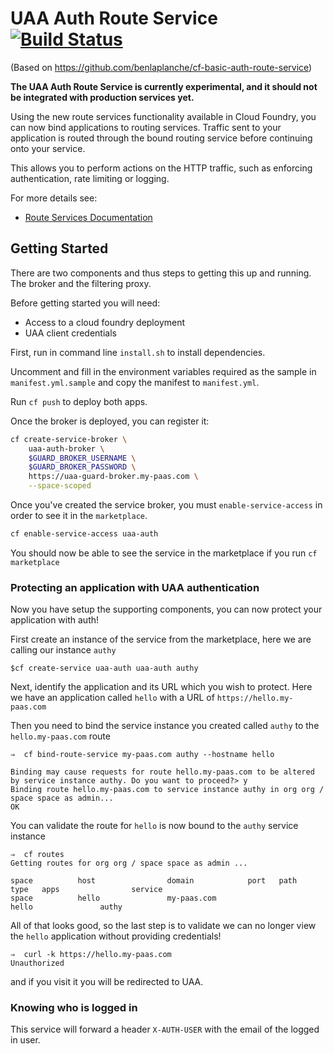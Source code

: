 # UAA Auth Route Service [![Build Status](https://travis-ci.org/cloudfoundry-community/cf-uaa-guard-service.svg?branch=master)](https://travis-ci.org/cloudfoundry-community/cf-uaa-guard-service)

(Based on https://github.com/benlaplanche/cf-basic-auth-route-service)

**The UAA Auth Route Service is currently experimental, and it should not be integrated with production services yet.**

Using the new route services functionality available in Cloud Foundry, you can now bind applications to routing services.
Traffic sent to your application is routed through the bound routing service before continuing onto your service.

This allows you to perform actions on the HTTP traffic, such as enforcing authentication, rate limiting or logging.

For more details see:
* [Route Services Documentation](http://docs.cloudfoundry.org/services/route-services.html)

## Getting Started

There are two components and thus steps to getting this up and running. The broker and the filtering proxy.

Before getting started you will need:

- Access to a cloud foundry deployment
- UAA client credentials

First, run in command line `install.sh` to install dependencies.

Uncomment and fill in the environment variables required as the sample in `manifest.yml.sample` and copy the manifest to `manifest.yml`.

Run `cf push` to deploy both apps.

Once the broker is deployed, you can register it:

```sh
cf create-service-broker \
    uaa-auth-broker \
    $GUARD_BROKER_USERNAME \
    $GUARD_BROKER_PASSWORD \
    https://uaa-guard-broker.my-paas.com \
    --space-scoped
```

Once you've created the service broker, you must `enable-service-access` in
order to see it in the `marketplace`.

```sh
cf enable-service-access uaa-auth
```

You should now be able to see the service in the marketplace if you run `cf marketplace`

### Protecting an application with UAA authentication

Now you have setup the supporting components, you can now protect your application with auth!

First create an instance of the service from the marketplace, here we are calling our instance `authy`
```
$cf create-service uaa-auth uaa-auth authy
```

Next, identify the application and its URL which you wish to protect. Here we have an application called `hello` with a URL of `https://hello.my-paas.com`

Then you need to bind the service instance you created called `authy` to the `hello.my-paas.com` route
```
⇒  cf bind-route-service my-paas.com authy --hostname hello

Binding may cause requests for route hello.my-paas.com to be altered by service instance authy. Do you want to proceed?> y
Binding route hello.my-paas.com to service instance authy in org org / space space as admin...
OK
```

You can validate the route for `hello` is now bound to the `authy` service instance
```
⇒  cf routes
Getting routes for org org / space space as admin ...

space          host                domain            port   path   type   apps                service
space          hello               my-paas.com                            hello               authy
```

All of that looks good, so the last step is to validate we can no longer view the `hello` application without providing credentials!

```
⇒  curl -k https://hello.my-paas.com
Unauthorized
```

and if you visit it you will be redirected to UAA.

### Knowing who is logged in

This service will forward a header `X-AUTH-USER` with the email of the logged in user.

